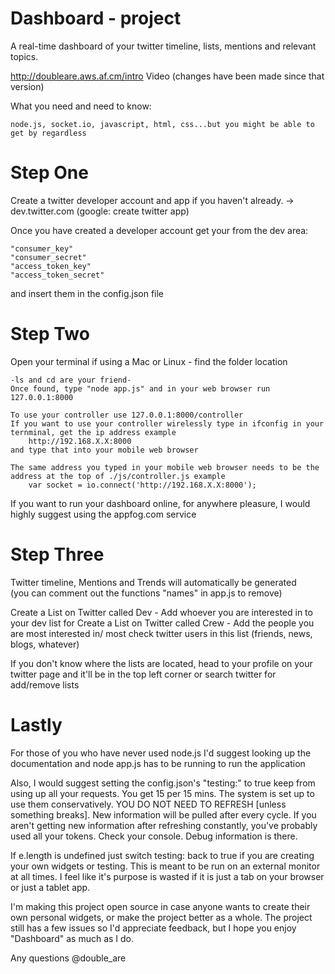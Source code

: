 Dashboard - project
=================

A real-time dashboard of your twitter timeline, lists, mentions and relevant topics. 

http://doubleare.aws.af.cm/intro 
Video (changes have been made since that version)


What you need and need to know:
  
	node.js, socket.io, javascript, html, css...but you might be able to get by regardless


Step One
================================================================


Create a twitter developer account and app if you haven't already. -> dev.twitter.com (google: create twitter app)

Once you have created a developer account get your from the dev area: 

	"consumer_key"
	"consumer_secret"
  	"access_token_key"
  	"access_token_secret"

and insert them in the config.json file

Step Two
================================================================

Open your terminal if using a Mac or Linux - find the folder location
	
	-ls and cd are your friend-
	Once found, type "node app.js" and in your web browser run 127.0.0.1:8000

	To use your controller use 127.0.0.1:8000/controller
	If you want to use your controller wirelessly type in ifconfig in your ternminal, get the ip address example 
		http://192.168.X.X:8000
	and type that into your mobile web browser
	
	The same address you typed in your mobile web browser needs to be the address at the top of ./js/controller.js example 
		var socket = io.connect('http://192.168.X.X:8000');

If you want to run your dashboard online, for anywhere pleasure, I would highly suggest using the appfog.com service

Step Three
================================================================

Twitter timeline, Mentions and Trends 
will automatically be generated <br>(you can comment out the functions "names" in app.js to remove)

Create a List on Twitter called Dev - Add whoever you are interested in to your dev list for 
Create a List on Twitter called Crew - Add the people you are most interested in/ most check twitter users in this list (friends, news, blogs, whatever)

If you don't know where the lists are located, head to your profile on your twitter page and it'll be in the top left corner or search twitter for add/remove lists

Lastly
================================================================

For those of you who have never used node.js I'd suggest looking up the documentation and node app.js has to be running to run the application

Also, I would suggest setting the config.json's "testing:" to true keep from using up all your requests. You get 15 per 15 mins. The system is set up to use them conservatively. YOU DO NOT NEED TO REFRESH [unless something breaks]. New information will be pulled after every cycle. If you aren't getting new information after refreshing constantly, you've probably used all your tokens. Check your console. Debug information is there. 

If e.length is undefined just switch testing: back to true if you are creating your own widgets or testing. This is meant to be run on an external monitor at all times. I feel like it's purpose is wasted if it is just a tab on your browser or just a tablet app. 

I'm making this project open source in case anyone wants to create their own personal widgets, or make the project better as a whole. The project still has a few issues so I'd appreciate feedback, but I hope you enjoy "Dashboard" as much as I do.

Any questions @double_are
